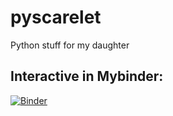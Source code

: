 # pyscarelet

Python stuff for my daughter

## Interactive in Mybinder:

[![Binder](https://mybinder.org/badge.svg)](https://mybinder.org/v2/gh/dhmay/pyscarelet/master?filepath=notebooks)

